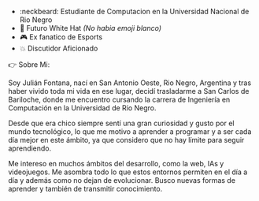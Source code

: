 
- :neckbeard: Estudiante de Computacion en la Universidad Nacional de Rio Negro
- :tophat: Futuro White Hat *(No habia emoji blanco)*
- :video_game: Ex fanatico de Esports
- :collision: Discutidor Aficionado

👉 Sobre Mi:

Soy Julián Fontana, nací en San Antonio Oeste, Rio Negro, Argentina y tras haber vivido toda mi vida en ese lugar, decidí trasladarme a San Carlos de Bariloche, donde me encuentro cursando la carrera de Ingeniería en Computación en la Universidad de Río Negro.

Desde que era chico siempre sentí una gran curiosidad y gusto por el mundo tecnológico, lo que me motivo a aprender a programar y a ser cada día mejor en este ámbito, ya que considero que no hay límite para seguir aprendiendo.

Me intereso en muchos ámbitos del desarrollo, como la web, IAs y videojuegos. Me asombra todo lo que estos entornos permiten en el día a día y además como no dejan de evolucionar. Busco nuevas formas de aprender y también de transmitir conocimiento.


